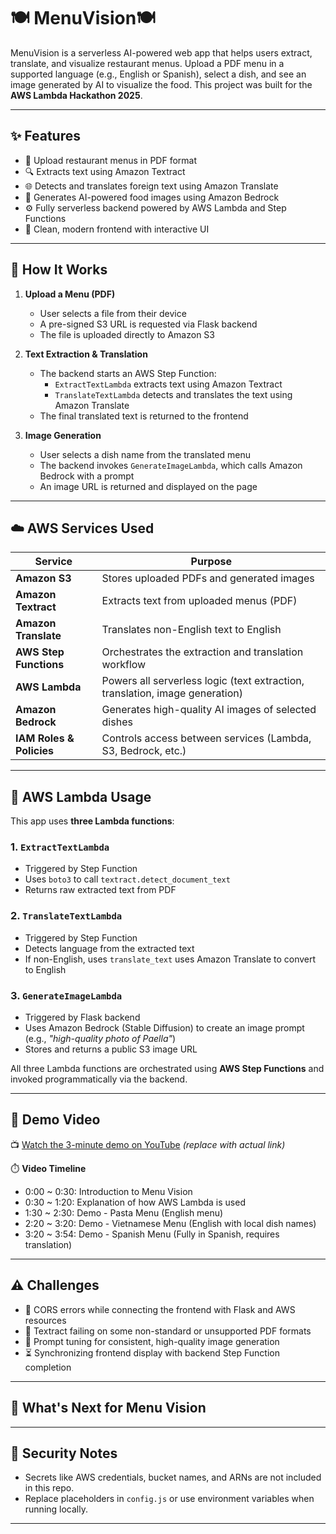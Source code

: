 # 🍽️ MenuVision🍽️

MenuVision is a serverless AI-powered web app that helps users extract, translate, and visualize restaurant menus. Upload a PDF menu in a supported language (e.g., English or Spanish), select a dish, and see an image generated by AI to visualize the food. This project was built for the **AWS Lambda Hackathon 2025**.

---

## ✨ Features

- 📄 Upload restaurant menus in PDF format  
- 🔍 Extracts text using Amazon Textract  
- 🌐 Detects and translates foreign text using Amazon Translate  
- 🎨 Generates AI-powered food images using Amazon Bedrock  
- ⚙️ Fully serverless backend powered by AWS Lambda and Step Functions  
- 🧼 Clean, modern frontend with interactive UI

---

## 🚀 How It Works

1. **Upload a Menu (PDF)**  
   - User selects a file from their device  
   - A pre-signed S3 URL is requested via Flask backend  
   - The file is uploaded directly to Amazon S3  

2. **Text Extraction & Translation**  
   - The backend starts an AWS Step Function:  
     - `ExtractTextLambda` extracts text using Amazon Textract  
     - `TranslateTextLambda` detects and translates the text using Amazon Translate  
   - The final translated text is returned to the frontend  

3. **Image Generation**  
   - User selects a dish name from the translated menu  
   - The backend invokes `GenerateImageLambda`, which calls Amazon Bedrock with a prompt  
   - An image URL is returned and displayed on the page  

---

## ☁️ AWS Services Used

| Service                | Purpose                                                                |
|------------------------|------------------------------------------------------------------------|
| **Amazon S3**          | Stores uploaded PDFs and generated images                              |
| **Amazon Textract**    | Extracts text from uploaded menus (PDF)                                |
| **Amazon Translate**   | Translates non-English text to English                                 |
| **AWS Step Functions** | Orchestrates the extraction and translation workflow                   |
| **AWS Lambda**         | Powers all serverless logic (text extraction, translation, image generation) |
| **Amazon Bedrock**     | Generates high-quality AI images of selected dishes                    |
| **IAM Roles & Policies** | Controls access between services (Lambda, S3, Bedrock, etc.)         |

---

## 🔧 AWS Lambda Usage

This app uses **three Lambda functions**:

### 1. `ExtractTextLambda`
- Triggered by Step Function  
- Uses `boto3` to call `textract.detect_document_text`  
- Returns raw extracted text from PDF  

### 2. `TranslateTextLambda`
- Triggered by Step Function  
- Detects language from the extracted text  
- If non-English, uses `translate_text` uses Amazon Translate to convert to English  

### 3. `GenerateImageLambda`
- Triggered by Flask backend  
- Uses Amazon Bedrock (Stable Diffusion) to create an image prompt (e.g., _"high-quality photo of Paella"_)  
- Stores and returns a public S3 image URL  

All three Lambda functions are orchestrated using **AWS Step Functions** and invoked programmatically via the backend.

---

## 🎥 Demo Video

📺 [Watch the 3-minute demo on YouTube](https://your-demo-video-link.com) *(replace with actual link)*

⏱️ **Video Timeline**
- 0:00 ~ 0:30: Introduction to Menu Vision
- 0:30 ~ 1:20: Explanation of how AWS Lambda is used
- 1:30 ~ 2:30: Demo - Pasta Menu (English menu)
- 2:20 ~ 3:20: Demo - Vietnamese Menu (English with local dish names)
- 3:20 ~ 3:54: Demo - Spanish Menu (Fully in Spanish, requires translation)

---

## ⚠️ Challenges

- 🧩 CORS errors while connecting the frontend with Flask and AWS resources
- 📄 Textract failing on some non-standard or unsupported PDF formats  
- 🎨 Prompt tuning for consistent, high-quality image generation  
- ⏳ Synchronizing frontend display with backend Step Function completion  

---

## 🔮 What's Next for Menu Vision

---

## 🔐 Security Notes

- Secrets like AWS credentials, bucket names, and ARNs are not included in this repo.  
- Replace placeholders in `config.js` or use environment variables when running locally.

---
